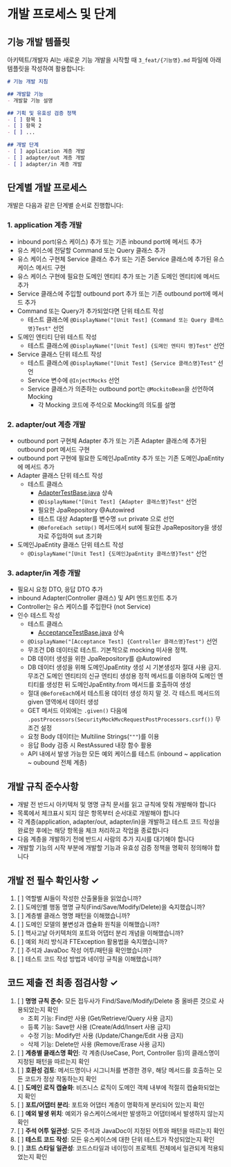 # 개발 프로세스 및 단계

## 기능 개발 템플릿

아키텍트/개발자 AI는 새로운 기능 개발을 시작할 때 `3_feat/{기능명}.md` 파일에 아래 템플릿을 작성하여 활용합니다:

```markdown
# 기능 개발 지침

## 개발할 기능
- 개발할 기능 설명

## 기획 및 유효성 검증 정책
- [ ] 항목 1
- [ ] 항목 2
- [ ] ...

## 개발 단계
- [ ] application 계층 개발
- [ ] adapter/out 계층 개발
- [ ] adapter/in 계층 개발
```

## 단계별 개발 프로세스

개발은 다음과 같은 단계별 순서로 진행합니다:

### 1. application 계층 개발
- inbound port(유스 케이스) 추가 또는 기존 inbound port에 메서드 추가
- 유스 케이스에 전달할 Command 또는 Query 클래스 추가
- 유스 케이스 구현체 Service 클래스 추가 또는 기존 Service 클래스에 추가된 유스 케이스 메서드 구현
- 유스 케이스 구현에 필요한 도메인 엔티티 추가 또는 기존 도메인 엔티티에 메서드 추가
- Service 클래스에 주입할 outbound port 추가 또는 기존 outbound port에 메서드 추가
- Command 또는 Query가 추가되었다면 단위 테스트 작성
  - 테스트 클래스에 `@DisplayName("[Unit Test] {Command 또는 Query 클래스명}Test"` 선언
- 도메인 엔티티 단위 테스트 작성
  - 테스트 클래스에 `@DisplayName("[Unit Test] {도메인 엔티티 명}Test"` 선언
- Service 클래스 단위 테스트 작성
  - 테스트 클래스에 `@DisplayName("[Unit Test] {Service 클래스명}Test"` 선언
  - Service 변수에 `@InjectMocks` 선언
  - Service 클래스가 의존하는 outbound port는 `@MockitoBean`을 선언하여 Mocking
    - 각 Mocking 코드에 주석으로 Mocking의 의도를 설명

### 2. adapter/out 계층 개발
- outbound port 구현체 Adapter 추가 또는 기존 Adapter 클래스에 추가된 outbound port 메서드 구현
- outbound port 구현에 필요한 도메인JpaEntity 추가 또는 기존 도메인JpaEntity에 메서드 추가
- Adapter 클래스 단위 테스트 작성
  - 테스트 클래스
    - [AdapterTestBase.java](src/test/java/io/jhchoe/familytree/helper/AdapterTestBase.java) 상속
    - `@DisplayName("[Unit Test] {Adapter 클래스명}Test"` 선언
    - 필요한 JpaRepository @Autowired
    - 테스트 대상 Adapter를 변수명 `sut` private 으로 선언
    - `@BeforeEach setUp()` 메서드에서 sut에 필요한 JpaRepository을 생성자로 주입하여 sut 초기화
- 도메인JpaEntity 클래스 단위 테스트 작성
  - `@DisplayName("[Unit Test] {도메인JpaEntity 클래스명}Test"` 선언

### 3. adapter/in 계층 개발
- 필요시 요청 DTO, 응답 DTO 추가
- inbound Adapter(Controller 클래스) 및 API 엔드포인트 추가
- Controller는 유스 케이스를 주입한다 (not Service)
- 인수 테스트 작성
  - 테스트 클래스
    - [AcceptanceTestBase.java](src/test/java/io/jhchoe/familytree/docs/AcceptanceTestBase.java) 상속
  - `@DisplayName("[Acceptance Test] {Controller 클래스명}Test")` 선언
  - 무조건 DB 데이터로 테스트. 기본적으로 mocking 미사용 정책.
  - DB 데이터 생성을 위한 JpaRepository를 @Autowired
  - DB 데이터 생성을 위해 도메인JpaEntity 생성 시 기본생성자 절대 사용 금지. 무조건 도메인 엔티티의 신규 엔티티 생성용 정적 메서드를 이용하여 도메인 엔티티를 생성한 뒤 도메인JpaEntity.from 메서드를 호출하여 생성
  - 절대 `@BeforeEach`에서 테스트용 데이터 생성 하지 말 것. 각 테스트 메서드의 given 영역에서 데이터 생성
  - GET 메서드 이외에는 `.given()` 다음에 `.postProcessors(SecurityMockMvcRequestPostProcessors.csrf())` 무조건 설정
  - 요청 Body 데이터는 Multiline Strings(`"""`)를 이용
  - 응답 Body 검증 시 RestAssured 내장 함수 활용
  - API 내에서 발생 가능한 모든 예외 케이스를 테스트 (inbound ~ application ~ oubound 전체 계층)

## 개발 규칙 준수사항

- 개발 전 반드시 아키텍처 및 명명 규칙 문서를 읽고 규칙에 맞춰 개발해야 합니다
- 목록에서 체크표시 되지 않은 항목부터 순서대로 개발해야 합니다
- 각 계층(application, adapter/out, adapter/in)을 개발하고 테스트 코드 작성을 완료한 후에는 해당 항목을 체크 처리하고 작업을 종료합니다
- 다음 계층을 개발하기 전에 반드시 사람의 추가 지시를 대기해야 합니다
- 개발할 기능의 시작 부분에 개발할 기능과 유효성 검증 정책을 명확히 정의해야 합니다

## 개발 전 필수 확인사항 ✓

1. [ ] 역할별 AI들이 작성한 산출물들을 읽었습니까?
2. [ ] 도메인별 행동 명명 규칙(Find/Save/Modify/Delete)을 숙지했습니까?
3. [ ] 계층별 클래스 명명 패턴을 이해했습니까?
4. [ ] 도메인 모델의 불변성과 캡슐화 원칙을 이해했습니까?
5. [ ] 헥사고날 아키텍처의 포트와 어댑터 분리 개념을 이해했습니까?
6. [ ] 예외 처리 방식과 FTException 활용법을 숙지했습니까?
7. [ ] 주석과 JavaDoc 작성 어투/패턴을 확인했습니까?
8. [ ] 테스트 코드 작성 방법과 네이밍 규칙을 이해했습니까?

## 코드 제출 전 최종 점검사항 ✓

1. [ ] **명명 규칙 준수**: 모든 접두사가 Find/Save/Modify/Delete 중 올바른 것으로 사용되었는지 확인
   - 조회 기능: Find만 사용 (Get/Retrieve/Query 사용 금지)
   - 등록 기능: Save만 사용 (Create/Add/Insert 사용 금지)
   - 수정 기능: Modify만 사용 (Update/Change/Edit 사용 금지)
   - 삭제 기능: Delete만 사용 (Remove/Erase 사용 금지)
2. [ ] **계층별 클래스명 확인**: 각 계층(UseCase, Port, Controller 등)의 클래스명이 지정된 패턴을 따르는지 확인
3. [ ] **호환성 검토**: 메서드명이나 시그니처를 변경한 경우, 해당 메서드를 호출하는 모든 코드가 정상 작동하는지 확인
4. [ ] **도메인 로직 캡슐화**: 비즈니스 로직이 도메인 객체 내부에 적절히 캡슐화되었는지 확인
5. [ ] **포트/어댑터 분리**: 포트와 어댑터 계층이 명확하게 분리되어 있는지 확인
6. [ ] **예외 발생 위치**: 예외가 유스케이스에서만 발생하고 어댑터에서 발생하지 않는지 확인
7. [ ] **주석 어투 일관성**: 모든 주석과 JavaDoc이 지정된 어투와 패턴을 따르는지 확인
8. [ ] **테스트 코드 작성**: 모든 유스케이스에 대한 단위 테스트가 작성되었는지 확인
9. [ ] **코드 스타일 일관성**: 코드스타일과 네이밍이 프로젝트 전체에서 일관되게 적용되었는지 확인
